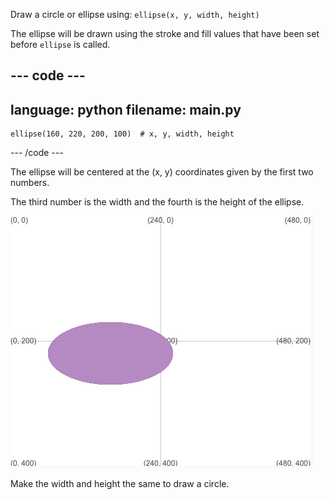 
Draw a circle or ellipse using: `ellipse(x, y, width, height)`

The ellipse will be drawn using the stroke and fill values that have been set before `ellipse` is called.

--- code ---
---
language: python
filename: main.py
---

    ellipse(160, 220, 200, 100)  # x, y, width, height
  
--- /code ---

The ellipse will be centered at the (x, y) coordinates given by the first two numbers.

The third number is the width and the fourth is the height of the ellipse.

![The output area showing an ellipse centred around x 160, y 220 with width 200 and height 100](images/example.png)

Make the width and height the same to draw a circle.


